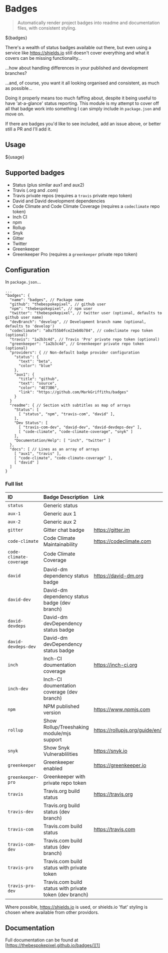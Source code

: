 # Badges

> Automatically render project badges into readme and documentation files, with consistent styling.

${badges}

There's a wealth of status badges available out there, but even using a service like https://shields.io still doesn't cover everything and what it covers can be missing functionality… 

…how about handling differences in your published and development branches?

…and, of course, you want it all looking organised and consistent, as much as possible…

Doing it properly means too much faffing about, despite it being useful to have 'at-a-glance' status reporting. This module is my attempt to cover off all that badge work into something I can simply include in `package.json` and move on.

If there are badges you'd like to see included, add an issue above, or better still a PR and I'll add it. 

## Usage
${usage}

## Supported badges

- Status (plus similar aux1 and aux2)
- Travis (.org and .com)
- Travis private repos (requires a `travis` private repo token)
- David and David development dependencies
- Code Climate and Code Climate Coverage (requires a `codeclimate` repo token)
- Inch CI
- npm
- Rollup
- Snyk
- Gitter
- Twitter
- Greenkeeper
- Greenkeeper Pro (requires a `greenkeeper` private repo token)

## Configuration

In `package.json`...

```
...
"badges": {
  "name": "badges", // Package name
  "github": "thebespokepixel", // github user
  "npm": "thebespokepixel", // npm user
  "twitter": "thebespokepixel", // twitter user (optional, defaults to github user name)
  "devBranch": "develop", // Development branch name (optional, defaults to 'develop')
  "codeclimate": "a0a755b0fce22eb0b784", // codeclimate repo token (optional)
  "travis": "1a2b3c4d", // Travis 'Pro' private repo token (optional)
  "greenkeeper": "1a2b3c4d", // Greenkeeper private repo token (optional)
  "providers": { // Non-default badge provider configuration
    "status": {
      "text": "beta",
      "color": "blue"
    },
    "aux1": {
      "title": "github",
      "text": "source",
      "color": "4E73B6",
      "link": "https://github.com/MarkGriffiths/badges"
    }
  }
  "readme": { // Section with subtitles as map of arrays
    "Status": [
      [ "status", "npm", "travis-com", "david" ],
    ],
    "Dev Status": [
      [ "travis-com-dev", "david-dev", "david-devdeps-dev" ],
      [ "code-climate", "code-climate-coverage", "snyk" ]
    ],
    "Documentation/Help": [ "inch", "twitter" ]
  },
  "docs": [ // Lines as an array of arrays
    [ "aux1", "travis" ],
    [ "code-climate", "code-climate-coverage" ],
    [ "david" ]
  ]
}
```

### Full list

|ID|Badge Description|Link|
|:-|:-|:-|
|`status`|Generic status|
|`aux-1`|Generic aux 1|
|`aux-2`|Generic aux 2|
|`gitter`|Gitter chat badge|https://gitter.im|
|`code-climate`|Code Climate Maintainability|https://codeclimate.com|
|`code-climate-coverage`|Code Climate Coverage|
|`david`|David-dm dependency status badge|https://david-dm.org|
|`david-dev`|David-dm dependency status badge (dev branch)|
|`david-devdeps`|David-dm devDependency status badge|
|`david-devdeps-dev`|David-dm devDependency status badge|
|`inch`|Inch-CI doumentation coverage|https://inch-ci.org|
|`inch-dev`|Inch-CI doumentation coverage (dev branch)|
|`npm`|NPM published version|https://www.npmjs.com|
|`rollup`|Show Rollup/Treeshaking module/mjs support|https://rollupjs.org/guide/en/|
|`snyk`|Show Snyk Vulnerablilities|https://snyk.io|
|`greenkeeper`| Greenkeeper enabled|https://greenkeeper.io|
|`greenkeeper-pro`| Greenkeeper with private repo token  |
|`travis`| Travis.org build status|https://travis.org|
|`travis-dev`| Travis.org build status (dev branch)|
|`travis-com`| Travis.com build status|https://travis.com|
|`travis-com-dev`| Travis.com build status (dev branch)|
|`travis-pro`|  Travis.com build status with private token|
|`travis-pro-dev`| Travis.com build status with private token (dev branch)|

Where possible, https://shields.io is used, or shields.io 'flat' styling is chosen where available from other providors.

## Documentation
Full documentation can be found at [https://thebespokepixel.github.io/badges/][1]

[1]: https://thebespokepixel.github.io/badges/
